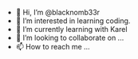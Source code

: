 - 👋 Hi, I’m @blacknomb33r
- 👀 I’m interested in learning coding.
- 🌱 I’m currently learning with Karel
- 💞️ I’m looking to collaborate on ...
- 📫 How to reach me ...

<!---
blacknomb33r/blacknomb33r is a ✨ special ✨ repository because its `README.md` (this file) appears on your GitHub profile.
You can click the Preview link to take a look at your changes.
--->
